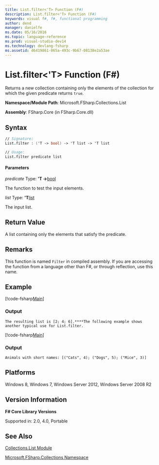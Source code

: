 ```yaml
---
title: List.filter<'T> Function (F#)
description: List.filter<'T> Function (F#)
keywords: visual f#, f#, functional programming
author: dend
manager: danielfe
ms.date: 05/16/2016
ms.topic: language-reference
ms.prod: visual-studio-dev14
ms.technology: devlang-fsharp
ms.assetid: d6419861-065a-493c-9b67-08138e2a53ae 
---
```


# List.filter<'T> Function (F#)

Returns a new collection containing only the elements of the collection for which the given predicate returns `true`.

**Namespace/Module Path**: Microsoft.FSharp.Collections.List

**Assembly**: FSharp.Core (in FSharp.Core.dll)


## Syntax

```fsharp
// Signature:
List.filter : ('T -> bool) -> 'T list -> 'T list

// Usage:
List.filter predicate list
```

#### Parameters
*predicate*
Type: **'T -&gt;**[bool](https://msdn.microsoft.com/library/89c0cf9c-49ce-4207-a3be-555851a67dd5)


The function to test the input elements.


*list*
Type: **'T**[list](https://msdn.microsoft.com/library/c627b668-477b-4409-91ed-06d7f1b3e4a7)


The input list.

## Return Value

A list containing only the elements that satisfy the predicate.

## Remarks

This function is named `Filter` in compiled assembly. If you are accessing the function from a language other than F#, or through reflection, use this name.

## Example

[!code-fsharp[Main](~/samples/snippets/fsharp/lists/snippet24.fs)]

### Output

```
The resulting list is [2; 4; 6].****The following example shows another typical use for List.filter.
```

[!code-fsharp[Main](~/samples/snippets/fsharp/fssamples101/snippet3007.fs)]

### Output

```
Animals with short names: [("Cats", 4); ("Dogs", 5); ("Mice", 3)]
```

## Platforms
Windows 8, Windows 7, Windows Server 2012, Windows Server 2008 R2

## Version Information
**F# Core Library Versions**

Supported in: 2.0, 4.0, Portable

## See Also
[Collections.List Module](Collections.List-Module-%5BFSharp%5D.md)

[Microsoft.FSharp.Collections Namespace](Microsoft.FSharp.Collections-Namespace.md)
